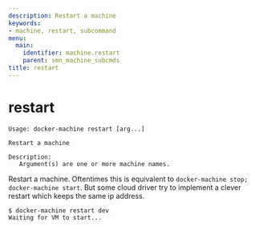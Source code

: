 ```yaml
---
description: Restart a machine
keywords:
- machine, restart, subcommand
menu:
  main:
    identifier: machine.restart
    parent: smn_machine_subcmds
title: restart
---
```


# restart

```none
Usage: docker-machine restart [arg...]

Restart a machine

Description:
   Argument(s) are one or more machine names.
```

Restart a machine. Oftentimes this is equivalent to
`docker-machine stop; docker-machine start`. But some cloud driver try to implement a clever restart which keeps the same
ip address.

```
$ docker-machine restart dev
Waiting for VM to start...
```
